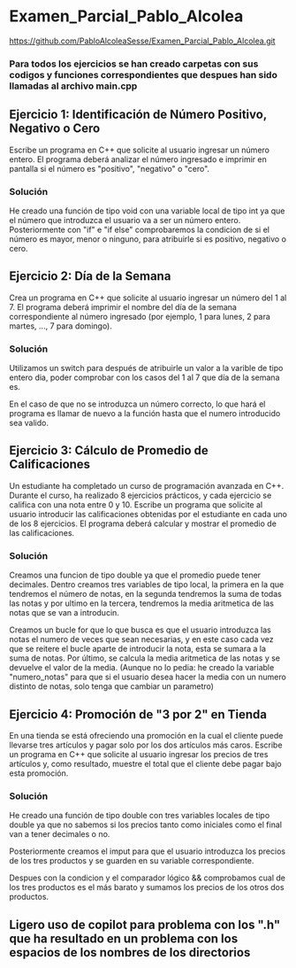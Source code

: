 # Examen_Parcial_Pablo_Alcolea
https://github.com/PabloAlcoleaSesse/Examen_Parcial_Pablo_Alcolea.git

### Para todos los ejercicios se han creado carpetas con sus codigos y funciones correspondientes que despues han sido llamadas al archivo main.cpp

## Ejercicio 1: Identificación de Número Positivo, Negativo o Cero

Escribe un programa en C++ que solicite al usuario ingresar un número entero. El programa deberá analizar el número ingresado e imprimir en pantalla si el número es "positivo", "negativo" o "cero". 

### Solución

He creado una función de tipo void con una variable local de tipo int ya que el número que introduzca el usuario va a ser un número entero. Posteriormente con "if" e "if else" comprobaremos la condicion de si el número es mayor, menor o ninguno, para atribuirle si es positivo, negativo o cero.

## Ejercicio 2: Día de la Semana

Crea un programa en C++ que solicite al usuario ingresar un número del 1 al 7. El programa deberá imprimir el nombre del día de la semana correspondiente al número ingresado (por ejemplo, 1 para lunes, 2 para martes, ..., 7 para domingo). 

### Solución 

Utilizamos un switch para después de atribuirle un valor a la varible de tipo entero dia, poder comprobar con los casos del 1 al 7 que día de la semana es. 

En el caso de que no se introduzca un número correcto, lo que hará el programa es llamar de nuevo a la función hasta que el numero introducido sea valido.

## Ejercicio 3: Cálculo de Promedio de Calificaciones

Un estudiante ha completado un curso de programación avanzada en C++. Durante el curso, ha realizado 8 ejercicios prácticos, y cada ejercicio se califica con una nota entre 0 y 10. Escribe un programa que solicite al usuario introducir las calificaciones obtenidas por el estudiante en cada uno de los 8 ejercicios. El programa deberá calcular y mostrar el promedio de las calificaciones. 

### Solución

Creamos una funcion de tipo double ya que el promedio puede tener decimales.
 Dentro creamos tres variables de tipo local, la primera en la que tendremos el número de notas, en la segunda tendremos la suma de todas las notas y por ultimo en la tercera, tendremos la media aritmetica de las notas que se van a introducin. 
 
Creamos un bucle for que lo que busca es que el usuario introduzca las notas el numero de veces que sean necesarias, y en este caso cada vez que se reitere el bucle aparte de introducir la nota, esta se sumara a la suma de notas. 
 Por último, se calcula la media aritmetica de las notas y se devuelve el valor de la media.
(Aunque no lo pedia: he creado la variable "numero_notas" para que si el usuario desea hacer la media con un numero distinto de notas, solo tenga que cambiar un parametro)
## Ejercicio 4: Promoción de "3 por 2" en Tienda

En una tienda se está ofreciendo una promoción en la cual el cliente puede llevarse tres artículos y pagar solo por los dos artículos más caros. Escribe un programa en C++ que solicite al usuario ingresar los precios de tres artículos y, como resultado, muestre el total que el cliente debe pagar bajo esta promoción.

### Solución 
He creado una función de tipo double con tres variables locales de tipo double ya que no sabemos si los precios tanto como iniciales como el final van a tener decimales o no.

Posteriormente creamos el imput para que el usuario introduzca los precios de los tres productos y se guarden en su variable correspondiente.

Despues con la condicion y el comparador lógico && comprobamos cual de los tres productos es el más barato y sumamos los precios de los otros dos productos.

## Ligero uso de copilot para problema con los ".h" que ha resultado en un problema con los espacios de los nombres de los directorios


```cpp